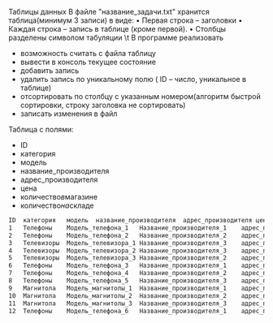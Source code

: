 Таблицы данных
В файле "название_задачи.txt" хранится таблица(минимум 3 записи) в виде:
• Первая строка – заголовки
• Каждая строка – запись в таблице (кроме первой).
• Столбцы разделены символом табуляции \t
В программе реализовать

- возможность считать с файла таблицу
- вывести в консоль текущее состояние
- добавить запись
- удалить запись по уникальному полю ( ID – число, уникальное в таблице)
- отсортировать по столбцу с указанным номером(алгоритм быстрой сортировки, строку заголовка не сортировать)
- записать изменения в файл

Таблица с полями:

- ID
- категория
- модель
- название_производителя
- адрес_производителя
- цена
- количество*в*магазине
- количество*на*складе

```название_задачи.txt
ID	категория	модель	название_производителя	адрес_производителя	цена	количество_в_магазине	количество_на_складе
1	Телефоны	Модель_телефона_1	Название_производителя_1	адрес_производителя_1	1000	10	20
2	Телефоны	Модель_телефона_2	Название_производителя_2	адрес_производителя_2	5000	2	15
3	Телевизоры	Модель_телевизора_1	Название_производителя_3	адрес_производителя_3	10000	5	10
4	Телевизоры	Модель_телевизора_2	Название_производителя_3	адрес_производителя_4	20000	1	5
5	Телевизоры	Модель_телевизора_3	Название_производителя_2	адрес_производителя_5	30000	0	0
6	Телефоны	Модель_телефона_3	Название_производителя_1	адрес_производителя_6	2000	5	10
7	Телефоны	Модель_телефона_4	Название_производителя_2	адрес_производителя_7	3000	5	1
8	Телефоны	Модель_телефона_5	Название_производителя_3	адрес_производителя_8	4000	0	0
9	Магнитола	Модель_магнитолы_1	Название_производителя_1	адрес_производителя_9	5000	5	10
10	Магнитола	Модель_магнитолы_2	Название_производителя_2	адрес_производителя_10	6000	5	1
11	Магнитола	Модель_магнитолы_3	Название_производителя_3	адрес_производителя_11	7000	0	5
12	Телефоны	Модель_телефона_6	Название_производителя_1	адрес_производителя_12	8000	5	10
```
